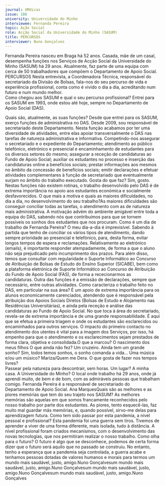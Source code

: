 ```yaml
---
journal: UMdicas 
issue: 186
university: Universidade do Minho
interviewee: Fernanda Pereira
topic: Ação Social
role: Acção Social da Universidade do Minho (SASUM)
title: PERCURSOS
interviewer: Nuno Gonçalves
---
```


Fernanda Pereira nasceu em Braga há 52 anos. Casada, mãe de um casal, desempenha funções 
nos Serviços de Acção Social da Universidade do Minho (SASUM) há 29 anos. Atualmente, faz 
parte de uma equipa com cerca de 50 trabalhadores que compõem o Departamento de Apoio 
Social.
PERCURSOS
Nesta entrevista, a Coordenadora Técnica, 
responsável do secretariado da Divisão de 
Bolsas, fala-nos do seu percurso de vida e 
experiência profissional, conta como é vivido 
o dia a dia, acreditando num futuro e num 
mundo melhor.  
Como chegou aos SASUM e qual o seu 
percurso profissional? 
Entrei para os SASUM em 1993, onde 
estou até hoje, sempre no Departamento 
de Apoio Social (DAS).
 
Quais são, atualmente, as suas funções?
Desde que entrei para os SASUM, exerço 
funções de administrativa no DAS. Desde 
2009, sou responsável de secretariado 
deste Departamento. Nesta função 
acabamos por ter uma diversidade 
de atividades, entre elas apoiar 
transversalmente o DAS nas tarefas de 
natureza administrativa e informativa. 
Competindo-nos assegurar o secretariado 
e o expediente do Departamento; 
atendimento ao público telefónico, 
eletrónico e presencial e encaminhamento 
de estudantes para os diversos setores 
do mesmo; assegurar a receção de 
candidaturas ao Fundo de Apoio Social; 
auxiliar os estudantes no processo e 
inserção das candidaturas online a 
benefícios sociais; prestar informações 
aos mesmos no âmbito da concessão de 
benefícios sociais; emitir declarações e 
efetuar atividades complementares à 
função de secretariado que eventualmente 
surjam no âmbito do trabalho executado. 
Gosta do que faz?
Sim, gosto. Nestas funções não existem 
rotinas, o trabalho desenvolvido pelo 
DAS é de extrema importância no apoio 
aos estudantes económica e socialmente 
desfavorecidos. 
O que mais a motiva e quais as 
maiores dificuldades, no dia a dia, no 
desenvolvimento do seu trabalho?As maiores dificuldades são conseguir 
conciliar todas as tarefas, o atendimento 
com as de natureza mais administrativa. 
A motivação advém do ambiente amigável 
entre toda a equipa do DAS, sabendo nós 
que contribuímos para que se tornem 
possíveis os sonhos dos estudantes que 
nos procuram. 
Como é um dia de trabalho de Fernanda 
Pereira?
O meu dia-a-dia é imprevisível. Sabendo 
à partida que tenho de conciliar os vários 
tipos de atendimento, dando sempre 
prioridade ao presencial e telefónico, 
para, desta forma, evitar longos tempos 
de espera e reclamações. Relativamente 
ao eletrónico (emails), é importante 
responder atempadamente, de forma a 
que o aluno não seja prejudicado pelo 
incumprimento dos prazos. 
Para além disso, temos que consultar 
com regularidade o Suporte Informático 
ao Concurso de Atribuição de Bolsas de 
Estudo do Ensino Superior (SICABE), bem 
como a plataforma eletrónica de Suporte 
Informático ao Concurso de Atribuição do 
Fundo de Apoio Social (FAS), de forma a rececionarmos as candidaturas. Outra 
das funções é a emissão de declarações, 
sempre que necessário, entre outras 
atividades.
Como caracteriza o trabalho feito no DAS, 
em particular na sua área?
É um apoio de extrema importância para 
os alunos economicamente carenciados, 
atendendo que é responsável pela 
atribuição dos Apoios Sociais Diretos 
(Bolsas de Estudo e Alojamento nas 
Residências Universitárias), e ainda pela 
receção e análise das candidaturas ao 
Fundo de Apoio Social. 
No que toca à área do secretariado, 
revela-se de extrema importância e 
de uma grande responsabilidade. É 
aqui que se efetua a primeira triagem 
e onde os estudantes são esclarecidos 
ou encaminhados para outros serviços. 
O impacto do primeiro contacto no 
atendimento dos utentes é vital para 
a imagem dos Serviços, por isso, há 
empenho para que o atendimento e os 
esclarecimentos sejam prestados de 
forma clara, objetiva e consolidada.O que a marcou?
O nascimento dos meus filhos
O que ainda não fez?
Um cruzeiro.
Ainda tem um grande sonho?
Sim, todos temos sonhos, o sonho 
comanda a vida…
Uma música e/ou um músico?
Mariza/Quem me Dera.
O que gosta de fazer nos tempos livres?  
Passear pela natureza para descontrair, 
sem horas. 
Um lugar?
A minha casa. 
A Universidade do Minho?
O local onde trabalho há 29 anos, onde 
já aprendi muito, de bem e de bom, com 
as admiráveis pessoas que trabalham 
comigo. Fernanda Pereira é a responsável de secretariado do Departamento de Apoio Social.
Ana MarquesQuais são as melhores e as piores 
memórias que tem do seu trajeto nos 
SASUM?
As melhores memórias são aquelas em 
que somos francamente reconhecidos 
pelo nosso trabalho por parte dos 
estudantes. As piores, tento esquecê-las, 
faz muito mal guardar más memórias, 
e, quando possível, sirvo-me delas para 
aprendizagem futura. 
Como tem sido passar por esta pandemia, 
a nível pessoal e profissional?
Esta pandemia foi uma guerra sem tiros. 
Tivemos de aprender a viver de uma forma 
diferente, mais isolada, tudo à distância. 
A nível profissional foram criados 
mecanismos, com o desenvolvimento das 
novas tecnologias, que nos permitiram 
realizar o nosso trabalho. 
Como olha para o futuro?
O futuro é algo que se desconhece, 
podemos de certa forma dizer que o 
futuro será aquilo que no passado se 
construiu. No entanto, tenho a esperança 
que a pandemia seja controlada, a guerra 
acabe e tenhamos pessoas dotadas de 
valores humanos e morais para termos 
um mundo mais saudável, justo, amigo.Nuno Gonçalvesum mundo mais saudável, justo, amigo.Nuno Gonçalvesum mundo mais saudável, justo, amigo.Nuno Gonçalvesum mundo mais saudável, justo, amigo.Nuno Gonçalves